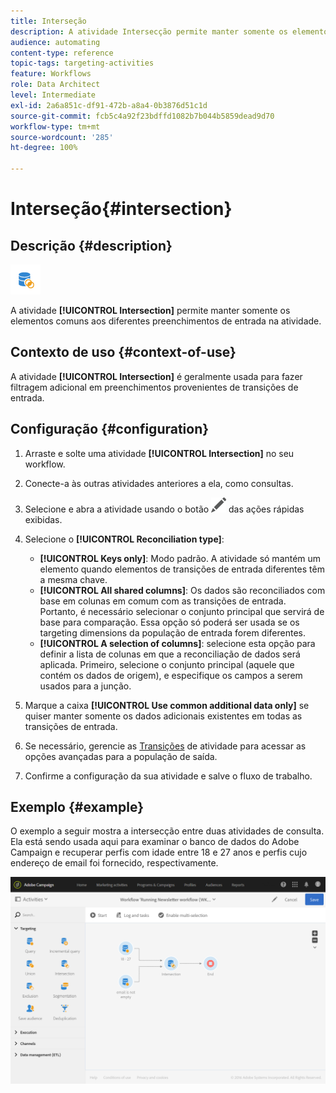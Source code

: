 ```yaml
---
title: Interseção
description: A atividade Intersecção permite manter somente os elementos comuns aos diferentes preenchimentos de entrada na atividade.
audience: automating
content-type: reference
topic-tags: targeting-activities
feature: Workflows
role: Data Architect
level: Intermediate
exl-id: 2a6a851c-df91-472b-a8a4-0b3876d51c1d
source-git-commit: fcb5c4a92f23bdffd1082b7b044b5859dead9d70
workflow-type: tm+mt
source-wordcount: '285'
ht-degree: 100%

---
```


# Interseção{#intersection}

## Descrição {#description}

![](assets/intersection.png)

A atividade **[!UICONTROL Intersection]** permite manter somente os elementos comuns aos diferentes preenchimentos de entrada na atividade.

## Contexto de uso {#context-of-use}

A atividade **[!UICONTROL Intersection]** é geralmente usada para fazer filtragem adicional em preenchimentos provenientes de transições de entrada.

## Configuração {#configuration}

1. Arraste e solte uma atividade **[!UICONTROL Intersection]** no seu workflow.
1. Conecte-a às outras atividades anteriores a ela, como consultas.
1. Selecione e abra a atividade usando o botão ![](assets/edit_darkgrey-24px.png) das ações rápidas exibidas.
1. Selecione o **[!UICONTROL Reconciliation type]**:

   * **[!UICONTROL Keys only]**: Modo padrão. A atividade só mantém um elemento quando elementos de transições de entrada diferentes têm a mesma chave.
   * **[!UICONTROL All shared columns]**: Os dados são reconciliados com base em colunas em comum com as transições de entrada. Portanto, é necessário selecionar o conjunto principal que servirá de base para comparação. Essa opção só poderá ser usada se os targeting dimensions da população de entrada forem diferentes.
   * **[!UICONTROL A selection of columns]**: selecione esta opção para definir a lista de colunas em que a reconciliação de dados será aplicada. Primeiro, selecione o conjunto principal (aquele que contém os dados de origem), e especifique os campos a serem usados para a junção.

1. Marque a caixa **[!UICONTROL Use common additional data only]** se quiser manter somente os dados adicionais existentes em todas as transições de entrada.
1. Se necessário, gerencie as [Transições](../../automating/using/activity-properties.md) de atividade para acessar as opções avançadas para a população de saída.
1. Confirme a configuração da sua atividade e salve o fluxo de trabalho.

## Exemplo {#example}

O exemplo a seguir mostra a intersecção entre duas atividades de consulta. Ela está sendo usada aqui para examinar o banco de dados do Adobe Campaign e recuperar perfis com idade entre 18 e 27 anos e perfis cujo endereço de email foi fornecido, respectivamente.

![](assets/wkf_intersection_example.png)
